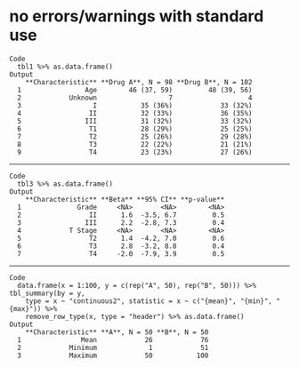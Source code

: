 # no errors/warnings with standard use

    Code
      tbl1 %>% as.data.frame()
    Output
        **Characteristic** **Drug A**, N = 98 **Drug B**, N = 102
      1                Age        46 (37, 59)         48 (39, 56)
      2            Unknown                  7                   4
      3                  I           35 (36%)            33 (32%)
      4                 II           32 (33%)            36 (35%)
      5                III           31 (32%)            33 (32%)
      6                 T1           28 (29%)            25 (25%)
      7                 T2           25 (26%)            29 (28%)
      8                 T3           22 (22%)            21 (21%)
      9                 T4           23 (23%)            27 (26%)

---

    Code
      tbl3 %>% as.data.frame()
    Output
        **Characteristic** **Beta** **95% CI** **p-value**
      1              Grade     <NA>       <NA>        <NA>
      2                 II      1.6  -3.5, 6.7         0.5
      3                III      2.2  -2.8, 7.3         0.4
      4            T Stage     <NA>       <NA>        <NA>
      5                 T2      1.4  -4.2, 7.0         0.6
      6                 T3      2.8  -3.2, 8.8         0.4
      7                 T4     -2.0  -7.9, 3.9         0.5

---

    Code
      data.frame(x = 1:100, y = c(rep("A", 50), rep("B", 50))) %>% tbl_summary(by = y,
        type = x ~ "continuous2", statistic = x ~ c("{mean}", "{min}", "{max}")) %>%
        remove_row_type(x, type = "header") %>% as.data.frame()
    Output
        **Characteristic** **A**, N = 50 **B**, N = 50
      1               Mean            26            76
      2            Minimum             1            51
      3            Maximum            50           100

